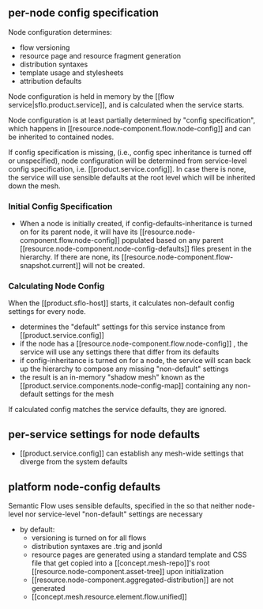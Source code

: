 
## per-node config specification

Node configuration determines:

- flow versioning
- resource page and resource fragment generation
- distribution syntaxes
- template usage and stylesheets
- attribution defaults

Node configuration is held in memory by the [[flow service|sflo.product.service]], and is calculated when the service starts.

Node configuration is at least partially determined by "config specification", which happens in [[resource.node-component.flow.node-config]] and can be inherited to contained nodes.

If config specification is missing, (i.e., config spec inheritance is turned off or unspecified), node configuration will be determined from service-level config specification, i.e. [[product.service.config]]. In case there is none, the service will use sensible defaults at the root level which will be inherited down the mesh.

### Initial Config Specification

- When a node is initially created, if config-defaults-inheritance is turned on for its parent node, it will have its [[resource.node-component.flow.node-config]] populated based on any parent [[resource.node-component.node-config-defaults]] files present in the hierarchy. If there are none, its [[resource.node-component.flow-snapshot.current]] will not be created.

### Calculating Node Config

When the [[product.sflo-host]] starts, it calculates non-default config settings for every node.

- determines the "default" settings for this service instance from [[product.service.config]]
- if the node has a [[resource.node-component.flow.node-config]] , the service will use any settings there that differ from its defaults
- if config-inheritance is turned on for a node, the service will scan back up the hierarchy to compose any missing "non-default" settings
-  the result is an in-memory "shadow mesh" known as the [[product.service.components.node-config-map]] containing any non-default settings for the mesh

If calculated config matches the service defaults, they are ignored.

## per-service settings for node defaults

- [[product.service.config]] can establish any mesh-wide settings that diverge from the system defaults

## platform node-config defaults

Semantic Flow uses sensible defaults, specified in the so that neither node-level nor service-level "non-default" settings are necessary

- by default:
  - versioning is turned on for all flows
  - distribution syntaxes are .trig and jsonld
  - resource pages are generated using a standard template and CSS file that get copied into a [[concept.mesh-repo]]'s root [[resource.node-component.asset-tree]] upon initialization
  - [[resource.node-component.aggregated-distribution]] are not generated
  - [[concept.mesh.resource.element.flow.unified]]
